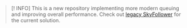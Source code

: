 > [! INFO]
> This is a new repository implementing more modern queuing and improving overall performance.  Check out [legacy SkyFollower](https://github.com/brentio/SkyFollower-legacy) for the current solution.
